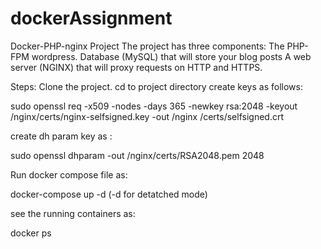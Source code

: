 # dockerAssignment
Docker-PHP-nginx Project
The project has three components:
The PHP-FPM wordpress.
Database (MySQL) that will store your blog posts
A web server (NGINX) that will proxy requests on HTTP and HTTPS.


Steps: 
Clone the project.
cd to project directory
create keys as follows:

sudo openssl req -x509 -nodes -days 365 -newkey rsa:2048 -keyout <project-dir>/nginx/certs/nginx-selfsigned.key -out <project-dir>/nginx /certs/selfsigned.crt

create dh param key as :

sudo openssl dhparam -out <project-dir>/nginx/certs/RSA2048.pem 2048
  

Run docker compose file as:

docker-compose up -d (-d for detatched mode)

see the running containers as:

docker ps




